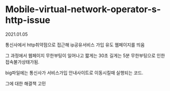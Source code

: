 # Mobile-virtual-network-operator-s-http-issue

2021.01.05

통신사에서 http취약점으로 접근해 ip공유서비스 가입 유도 웹페이지를 띄움

그 과정에서 웹페이지 무한부팅이 일어나고 짧게는 30초 길게는 5분 무한부팅으로 인한 접속불가상태가됨.

big파일에는 통신사가 서비스가입 안내사이트로 이동시킬때 실행되는 코드.

그에 대한 해결책 고민
